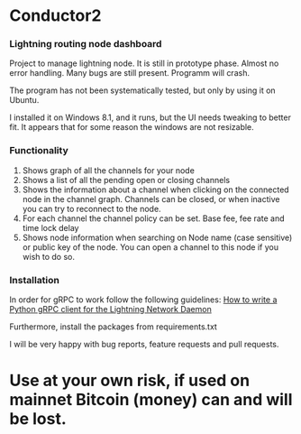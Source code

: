 # Conductor2
### Lightning routing node dashboard

Project to manage lightning node. It is still in prototype phase. Almost no error handling.
Many bugs are still present. Programm will crash.

The program has not been systematically tested, but only by using it on Ubuntu.

I installed it on Windows 8.1, and it runs, but the UI needs tweaking to better fit. It appears that for some reason the windows are not resizable.

### Functionality
1. Shows graph of all the channels for your node
2. Shows a list of all the pending open or closing channels
3. Shows the information about a channel when clicking on the connected node in the channel graph.
  Channels can be closed, or when inactive you can try to reconnect to the node.
4. For each channel the channel policy can be set. Base fee, fee rate and time lock delay 
5. Shows node information when searching on Node name (case sensitive) or public key of the node. You can open a channel to this node if you wish to do so.

### Installation
In order for gRPC to work follow the following guidelines:
[How to write a Python gRPC client for the Lightning Network Daemon](https://dev.lightning.community/guides/python-grpc/)

Furthermore, install the packages from requirements.txt

I will be very happy with bug reports, feature requests and pull requests.

# Use at your own risk, if used on mainnet Bitcoin (money) can and will be lost.

